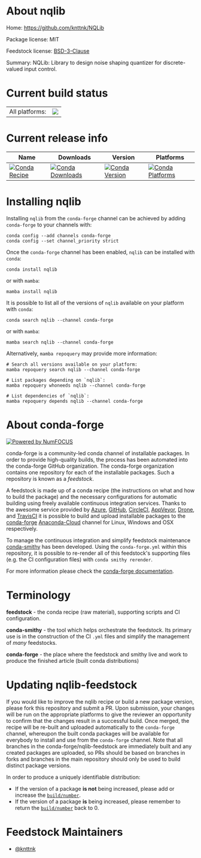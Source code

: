 About nqlib
===========

Home: https://github.com/knttnk/NQLib

Package license: MIT

Feedstock license: [BSD-3-Clause](https://github.com/conda-forge/nqlib-feedstock/blob/main/LICENSE.txt)

Summary: NQLib: Library to design noise shaping quantizer for discrete-valued input control.

Current build status
====================


<table><tr><td>All platforms:</td>
    <td>
      <a href="https://dev.azure.com/conda-forge/feedstock-builds/_build/latest?definitionId=17332&branchName=main">
        <img src="https://dev.azure.com/conda-forge/feedstock-builds/_apis/build/status/nqlib-feedstock?branchName=main">
      </a>
    </td>
  </tr>
</table>

Current release info
====================

| Name | Downloads | Version | Platforms |
| --- | --- | --- | --- |
| [![Conda Recipe](https://img.shields.io/badge/recipe-nqlib-green.svg)](https://anaconda.org/conda-forge/nqlib) | [![Conda Downloads](https://img.shields.io/conda/dn/conda-forge/nqlib.svg)](https://anaconda.org/conda-forge/nqlib) | [![Conda Version](https://img.shields.io/conda/vn/conda-forge/nqlib.svg)](https://anaconda.org/conda-forge/nqlib) | [![Conda Platforms](https://img.shields.io/conda/pn/conda-forge/nqlib.svg)](https://anaconda.org/conda-forge/nqlib) |

Installing nqlib
================

Installing `nqlib` from the `conda-forge` channel can be achieved by adding `conda-forge` to your channels with:

```
conda config --add channels conda-forge
conda config --set channel_priority strict
```

Once the `conda-forge` channel has been enabled, `nqlib` can be installed with `conda`:

```
conda install nqlib
```

or with `mamba`:

```
mamba install nqlib
```

It is possible to list all of the versions of `nqlib` available on your platform with `conda`:

```
conda search nqlib --channel conda-forge
```

or with `mamba`:

```
mamba search nqlib --channel conda-forge
```

Alternatively, `mamba repoquery` may provide more information:

```
# Search all versions available on your platform:
mamba repoquery search nqlib --channel conda-forge

# List packages depending on `nqlib`:
mamba repoquery whoneeds nqlib --channel conda-forge

# List dependencies of `nqlib`:
mamba repoquery depends nqlib --channel conda-forge
```


About conda-forge
=================

[![Powered by
NumFOCUS](https://img.shields.io/badge/powered%20by-NumFOCUS-orange.svg?style=flat&colorA=E1523D&colorB=007D8A)](https://numfocus.org)

conda-forge is a community-led conda channel of installable packages.
In order to provide high-quality builds, the process has been automated into the
conda-forge GitHub organization. The conda-forge organization contains one repository
for each of the installable packages. Such a repository is known as a *feedstock*.

A feedstock is made up of a conda recipe (the instructions on what and how to build
the package) and the necessary configurations for automatic building using freely
available continuous integration services. Thanks to the awesome service provided by
[Azure](https://azure.microsoft.com/en-us/services/devops/), [GitHub](https://github.com/),
[CircleCI](https://circleci.com/), [AppVeyor](https://www.appveyor.com/),
[Drone](https://cloud.drone.io/welcome), and [TravisCI](https://travis-ci.com/)
it is possible to build and upload installable packages to the
[conda-forge](https://anaconda.org/conda-forge) [Anaconda-Cloud](https://anaconda.org/)
channel for Linux, Windows and OSX respectively.

To manage the continuous integration and simplify feedstock maintenance
[conda-smithy](https://github.com/conda-forge/conda-smithy) has been developed.
Using the ``conda-forge.yml`` within this repository, it is possible to re-render all of
this feedstock's supporting files (e.g. the CI configuration files) with ``conda smithy rerender``.

For more information please check the [conda-forge documentation](https://conda-forge.org/docs/).

Terminology
===========

**feedstock** - the conda recipe (raw material), supporting scripts and CI configuration.

**conda-smithy** - the tool which helps orchestrate the feedstock.
                   Its primary use is in the construction of the CI ``.yml`` files
                   and simplify the management of *many* feedstocks.

**conda-forge** - the place where the feedstock and smithy live and work to
                  produce the finished article (built conda distributions)


Updating nqlib-feedstock
========================

If you would like to improve the nqlib recipe or build a new
package version, please fork this repository and submit a PR. Upon submission,
your changes will be run on the appropriate platforms to give the reviewer an
opportunity to confirm that the changes result in a successful build. Once
merged, the recipe will be re-built and uploaded automatically to the
`conda-forge` channel, whereupon the built conda packages will be available for
everybody to install and use from the `conda-forge` channel.
Note that all branches in the conda-forge/nqlib-feedstock are
immediately built and any created packages are uploaded, so PRs should be based
on branches in forks and branches in the main repository should only be used to
build distinct package versions.

In order to produce a uniquely identifiable distribution:
 * If the version of a package **is not** being increased, please add or increase
   the [``build/number``](https://docs.conda.io/projects/conda-build/en/latest/resources/define-metadata.html#build-number-and-string).
 * If the version of a package **is** being increased, please remember to return
   the [``build/number``](https://docs.conda.io/projects/conda-build/en/latest/resources/define-metadata.html#build-number-and-string)
   back to 0.

Feedstock Maintainers
=====================

* [@knttnk](https://github.com/knttnk/)

